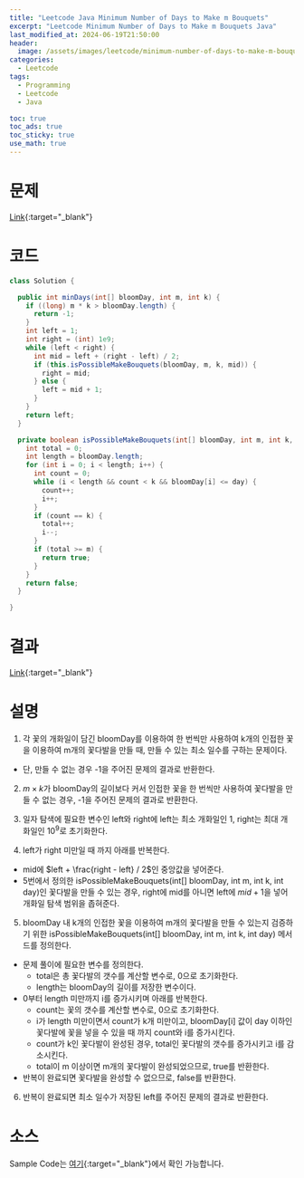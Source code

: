 ```yaml
---
title: "Leetcode Java Minimum Number of Days to Make m Bouquets"
excerpt: "Leetcode Minimum Number of Days to Make m Bouquets Java"
last_modified_at: 2024-06-19T21:50:00
header:
  image: /assets/images/leetcode/minimum-number-of-days-to-make-m-bouquets.png
categories:
  - Leetcode
tags:
  - Programming
  - Leetcode
  - Java

toc: true
toc_ads: true
toc_sticky: true
use_math: true
---
```

# 문제
[Link](https://leetcode.com/problems/minimum-number-of-days-to-make-m-bouquets/){:target="_blank"}

# 코드
```java
class Solution {

  public int minDays(int[] bloomDay, int m, int k) {
    if ((long) m * k > bloomDay.length) {
      return -1;
    }
    int left = 1;
    int right = (int) 1e9;
    while (left < right) {
      int mid = left + (right - left) / 2;
      if (this.isPossibleMakeBouquets(bloomDay, m, k, mid)) {
        right = mid;
      } else {
        left = mid + 1;
      }
    }
    return left;
  }

  private boolean isPossibleMakeBouquets(int[] bloomDay, int m, int k, int day) {
    int total = 0;
    int length = bloomDay.length;
    for (int i = 0; i < length; i++) {
      int count = 0;
      while (i < length && count < k && bloomDay[i] <= day) {
        count++;
        i++;
      }
      if (count == k) {
        total++;
        i--;
      }
      if (total >= m) {
        return true;
      }
    }
    return false;
  }

}
```

# 결과
[Link](https://leetcode.com/problems/minimum-number-of-days-to-make-m-bouquets/submissions/1293321614/){:target="_blank"}

# 설명
1. 각 꽃의 개화일이 담긴 bloomDay를 이용하여 한 번씩만 사용하여 k개의 인접한 꽃을 이용하여 m개의 꽃다발을 만들 때, 만들 수 있는 최소 일수를 구하는 문제이다.
- 단, 만들 수 없는 경우 -1을 주어진 문제의 결과로 반환한다.

2. $m \times k$가 bloomDay의 길이보다 커서 인접한 꽃을 한 번씩만 사용하여 꽃다발을 만들 수 없는 경우, -1을 주어진 문제의 결과로 반환한다.

3. 일자 탐색에 필요한 변수인 left와 right에 left는 최소 개화일인 1, right는 최대 개화일인 $10^9$로 초기화한다.

4. left가 right 미만일 때 까지 아래를 반복한다.
- mid에 $left + \frac{right - left} / 2$인 중앙값을 넣어준다.
- 5번에서 정의한 isPossibleMakeBouquets(int[] bloomDay, int m, int k, int day)인 꽃다발을 만들 수 있는 경우, right에 mid를 아니면 left에 $mid + 1$을 넣어 개화일 탐색 범위을 좁혀준다.

5. bloomDay 내 k개의 인접한 꽃을 이용하여 m개의 꽃다발을 만들 수 있는지 검증하기 위한 isPossibleMakeBouquets(int[] bloomDay, int m, int k, int day) 메서드를 정의한다.
- 문제 풀이에 필요한 변수를 정의한다.
  - total은 총 꽃다발의 갯수를 계산할 변수로, 0으로 초기화한다.
  - length는 bloomDay의 길이를 저장한 변수이다.
- 0부터 length 미만까지 i를 증가시키며 아래를 반복한다.
  - count는 꽃의 갯수를 계산할 변수로, 0으로 초기화한다.
  - i가 length 미만이면서 count가 k개 미만이고, bloomDay[i] 값이 day 이하인 꽃다발에 꽃을 넣을 수 있을 때 까지 count와 i를 증가시킨다.
  - count가 k인 꽃다발이 완성된 경우, total인 꽃다발의 갯수를 증가시키고 i를 감소시킨다.
  - total이 m 이상이면 m개의 꽃다발이 완성되었으므로, true를 반환한다.
- 반복이 완료되면 꽃다발을 완성할 수 없으므로, false를 반환한다.

6. 반복이 완료되면 최소 일수가 저장된 left를 주어진 문제의 결과로 반환한다.

# 소스
Sample Code는 [여기](https://github.com/GracefulSoul/leetcode/blob/master/src/main/java/gracefulsoul/problems/MinimumNumberOfDaysToMakeMBouquets.java){:target="_blank"}에서 확인 가능합니다.